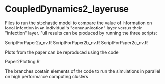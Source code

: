 # CoupledDynamics2_layeruse

Files to run the stochastic model to compare the value of information on local infection in an individual's "communication" layer versus their "infection" layer.  Full results can be produced by running the three scripts:

ScriptForPaper2a_nv.R
ScriptForPaper2b_nv.R
ScriptForPaper2c_nv.R

Plots from the paper can be reproduced using the code

Paper2Plotting.R

The branches contain elements of the code to run the simulations in parallel on high performance computing clusters
